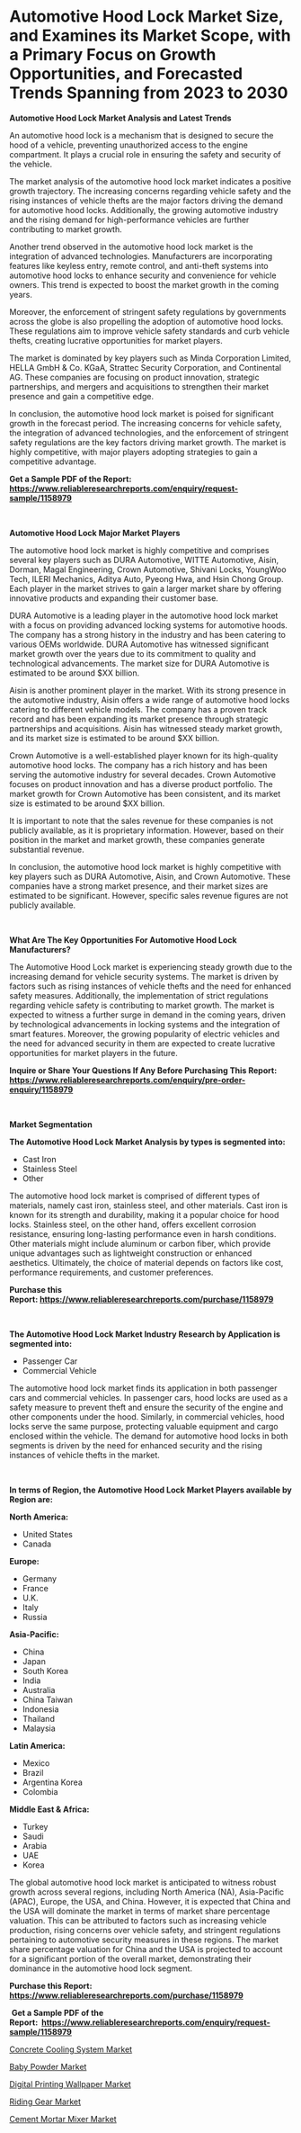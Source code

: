 <p><h1>Automotive Hood Lock Market Size, and Examines its Market Scope, with a Primary Focus on Growth Opportunities, and Forecasted Trends Spanning from 2023 to 2030</h1></p><p><strong>Automotive Hood Lock Market Analysis and Latest Trends</strong></p>
<p><p>An automotive hood lock is a mechanism that is designed to secure the hood of a vehicle, preventing unauthorized access to the engine compartment. It plays a crucial role in ensuring the safety and security of the vehicle.</p><p>The market analysis of the automotive hood lock market indicates a positive growth trajectory. The increasing concerns regarding vehicle safety and the rising instances of vehicle thefts are the major factors driving the demand for automotive hood locks. Additionally, the growing automotive industry and the rising demand for high-performance vehicles are further contributing to market growth.</p><p>Another trend observed in the automotive hood lock market is the integration of advanced technologies. Manufacturers are incorporating features like keyless entry, remote control, and anti-theft systems into automotive hood locks to enhance security and convenience for vehicle owners. This trend is expected to boost the market growth in the coming years.</p><p>Moreover, the enforcement of stringent safety regulations by governments across the globe is also propelling the adoption of automotive hood locks. These regulations aim to improve vehicle safety standards and curb vehicle thefts, creating lucrative opportunities for market players.</p><p>The market is dominated by key players such as Minda Corporation Limited, HELLA GmbH & Co. KGaA, Strattec Security Corporation, and Continental AG. These companies are focusing on product innovation, strategic partnerships, and mergers and acquisitions to strengthen their market presence and gain a competitive edge.</p><p>In conclusion, the automotive hood lock market is poised for significant growth in the forecast period. The increasing concerns for vehicle safety, the integration of advanced technologies, and the enforcement of stringent safety regulations are the key factors driving market growth. The market is highly competitive, with major players adopting strategies to gain a competitive advantage.</p></p>
<p><strong>Get a Sample PDF of the Report:&nbsp; <a href="https://www.reliableresearchreports.com/enquiry/request-sample/1158979">https://www.reliableresearchreports.com/enquiry/request-sample/1158979</a></strong></p>
<p>&nbsp;</p>
<p><strong>Automotive Hood Lock Major Market Players</strong></p>
<p><p>The automotive hood lock market is highly competitive and comprises several key players such as DURA Automotive, WITTE Automotive, Aisin, Dorman, Magal Engineering, Crown Automotive, Shivani Locks, YoungWoo Tech, ILERI Mechanics, Aditya Auto, Pyeong Hwa, and Hsin Chong Group. Each player in the market strives to gain a larger market share by offering innovative products and expanding their customer base.</p><p>DURA Automotive is a leading player in the automotive hood lock market with a focus on providing advanced locking systems for automotive hoods. The company has a strong history in the industry and has been catering to various OEMs worldwide. DURA Automotive has witnessed significant market growth over the years due to its commitment to quality and technological advancements. The market size for DURA Automotive is estimated to be around $XX billion.</p><p>Aisin is another prominent player in the market. With its strong presence in the automotive industry, Aisin offers a wide range of automotive hood locks catering to different vehicle models. The company has a proven track record and has been expanding its market presence through strategic partnerships and acquisitions. Aisin has witnessed steady market growth, and its market size is estimated to be around $XX billion.</p><p>Crown Automotive is a well-established player known for its high-quality automotive hood locks. The company has a rich history and has been serving the automotive industry for several decades. Crown Automotive focuses on product innovation and has a diverse product portfolio. The market growth for Crown Automotive has been consistent, and its market size is estimated to be around $XX billion.</p><p>It is important to note that the sales revenue for these companies is not publicly available, as it is proprietary information. However, based on their position in the market and market growth, these companies generate substantial revenue.</p><p>In conclusion, the automotive hood lock market is highly competitive with key players such as DURA Automotive, Aisin, and Crown Automotive. These companies have a strong market presence, and their market sizes are estimated to be significant. However, specific sales revenue figures are not publicly available.</p></p>
<p>&nbsp;</p>
<p><strong>What Are The Key Opportunities For Automotive Hood Lock Manufacturers?</strong></p>
<p><p>The Automotive Hood Lock market is experiencing steady growth due to the increasing demand for vehicle security systems. The market is driven by factors such as rising instances of vehicle thefts and the need for enhanced safety measures. Additionally, the implementation of strict regulations regarding vehicle safety is contributing to market growth. The market is expected to witness a further surge in demand in the coming years, driven by technological advancements in locking systems and the integration of smart features. Moreover, the growing popularity of electric vehicles and the need for advanced security in them are expected to create lucrative opportunities for market players in the future.</p></p>
<p><strong>Inquire or Share Your Questions If Any Before Purchasing This Report: <a href="https://www.reliableresearchreports.com/enquiry/pre-order-enquiry/1158979">https://www.reliableresearchreports.com/enquiry/pre-order-enquiry/1158979</a></strong></p>
<p>&nbsp;</p>
<p><strong>Market Segmentation</strong></p>
<p><strong>The Automotive Hood Lock Market Analysis by types is segmented into:</strong></p>
<p><ul><li>Cast Iron</li><li>Stainless Steel</li><li>Other</li></ul></p>
<p><p>The automotive hood lock market is comprised of different types of materials, namely cast iron, stainless steel, and other materials. Cast iron is known for its strength and durability, making it a popular choice for hood locks. Stainless steel, on the other hand, offers excellent corrosion resistance, ensuring long-lasting performance even in harsh conditions. Other materials might include aluminum or carbon fiber, which provide unique advantages such as lightweight construction or enhanced aesthetics. Ultimately, the choice of material depends on factors like cost, performance requirements, and customer preferences.</p></p>
<p><strong>Purchase this Report:&nbsp;<a href="https://www.reliableresearchreports.com/purchase/1158979">https://www.reliableresearchreports.com/purchase/1158979</a></strong></p>
<p>&nbsp;</p>
<p><strong>The Automotive Hood Lock Market Industry Research by Application is segmented into:</strong></p>
<p><ul><li>Passenger Car</li><li>Commercial Vehicle</li></ul></p>
<p><p>The automotive hood lock market finds its application in both passenger cars and commercial vehicles. In passenger cars, hood locks are used as a safety measure to prevent theft and ensure the security of the engine and other components under the hood. Similarly, in commercial vehicles, hood locks serve the same purpose, protecting valuable equipment and cargo enclosed within the vehicle. The demand for automotive hood locks in both segments is driven by the need for enhanced security and the rising instances of vehicle thefts in the market.</p></p>
<p>&nbsp;</p>
<p><strong>In terms of Region, the Automotive Hood Lock Market Players available by Region are:</strong></p>
<p>
    <p> <strong> North America: </strong>
        <ul>
            <li>United States</li>
            <li>Canada</li>
        </ul>
        </p> 
    <p> <strong> Europe: </strong>
        <ul>
            <li>Germany</li>
            <li>France</li>
            <li>U.K.</li>
            <li>Italy</li>
            <li>Russia</li>
        </ul>
        </p> 
    <p> <strong> Asia-Pacific: </strong>
        <ul>
            <li>China</li>
            <li>Japan</li>
            <li>South Korea</li>
            <li>India</li>
            <li>Australia</li>
            <li>China Taiwan</li>
            <li>Indonesia</li>
            <li>Thailand</li>
            <li>Malaysia</li>
        </ul>
        </p> 
    <p> <strong> Latin America: </strong>
        <ul>
            <li>Mexico</li>
            <li>Brazil</li>
            <li>Argentina Korea</li>
            <li>Colombia</li>
        </ul>
        </p> 
    <p> <strong> Middle East & Africa: </strong>
        <ul>
            <li>Turkey</li>
            <li>Saudi</li>
            <li>Arabia</li>
            <li>UAE</li>
            <li>Korea</li>
        </ul>
    </p>
    </p>
<p><p>The global automotive hood lock market is anticipated to witness robust growth across several regions, including North America (NA), Asia-Pacific (APAC), Europe, the USA, and China. However, it is expected that China and the USA will dominate the market in terms of market share percentage valuation. This can be attributed to factors such as increasing vehicle production, rising concerns over vehicle safety, and stringent regulations pertaining to automotive security measures in these regions. The market share percentage valuation for China and the USA is projected to account for a significant portion of the overall market, demonstrating their dominance in the automotive hood lock segment.</p></p>
<p><strong>Purchase this Report: <a href="https://www.reliableresearchreports.com/purchase/1158979">https://www.reliableresearchreports.com/purchase/1158979</a></strong></p>
<p>&nbsp;<strong>Get a Sample PDF of the Report:&nbsp;&nbsp;<a href="https://www.reliableresearchreports.com/enquiry/request-sample/1158979">https://www.reliableresearchreports.com/enquiry/request-sample/1158979</a></strong></p>
<p><strong></strong></p>
<p><p><a href="https://medium.com/@efrainhaley/concrete-cooling-system-market-size-growth-forecast-2023-2030-9dd5744aa366">Concrete Cooling System Market</a></p><p><a href="https://www.linkedin.com/pulse/baby-powder-market-share-amp-new-trends-analysis-report-6fb0e/">Baby Powder Market</a></p><p><a href="https://www.linkedin.com/pulse/digital-printing-wallpaper-market-research-report-unlocks-f0yre/">Digital Printing Wallpaper Market</a></p><p><a href="https://www.linkedin.com/pulse/decoding-riding-gear-market-deep-dive-latest-trends-segmentation-b6xne/">Riding Gear Market</a></p><p><a href="https://medium.com/@cleogerhold/cement-mortar-mixer-market-size-growth-forecast-2023-2030-1aa5715d0cbf">Cement Mortar Mixer Market</a></p></p>